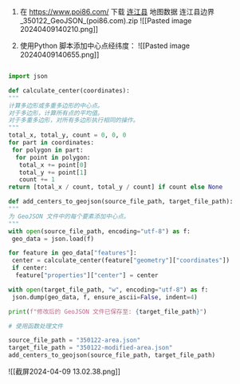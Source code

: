 1. 在 <https://www.poi86.com/> 下载 [连江县](https://www.poi86.com/poi/amap/district/350122/1.html) 地图数据
   连江县边界_350122_GeoJSON_(poi86.com).zip
 ![[Pasted image 20240409140210.png]]

1. 使用Python 脚本添加中心点经纬度：
   ![[Pasted image 20240409140655.png]]
  ```python

  import json

  def calculate_center(coordinates):
  """
  计算多边形或多重多边形的中心点。
  对于多边形，计算所有点的平均值。
  对于多重多边形，对所有多边形执行相同的操作。
  """
  total_x, total_y, count = 0, 0, 0
  for part in coordinates:
   for polygon in part:
    for point in polygon:
     total_x += point[0]
     total_y += point[1]
     count += 1
  return [total_x / count, total_y / count] if count else None

  def add_centers_to_geojson(source_file_path, target_file_path):
  """
  为 GeoJSON 文件中的每个要素添加中心点。
  """
  with open(source_file_path, encoding="utf-8") as f:
   geo_data = json.load(f)

  for feature in geo_data["features"]:
   center = calculate_center(feature["geometry"]["coordinates"])
   if center:
    feature["properties"]["center"] = center

  with open(target_file_path, "w", encoding="utf-8") as f:
   json.dump(geo_data, f, ensure_ascii=False, indent=4)

  print(f"修改后的 GeoJSON 文件已保存至: {target_file_path}")

  # 使用函数处理文件

  source_file_path = "350122-area.json"
  target_file_path = "350122-modified-area.json"
  add_centers_to_geojson(source_file_path, target_file_path)
  ```

![[截屏2024-04-09 13.02.38.png]]